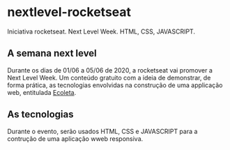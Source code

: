 # nextlevel-rocketseat
Iniciativa rocketseat. Next Level Week. HTML, CSS, JAVASCRIPT.

## A semana next level
Durante os dias de 01/06 a 05/06 de 2020, a rocketseat vai promover 
a Next Level Week. Um conteúdo gratuito com a ideia de demonstrar, de 
forma prática, as tecnologias envolvidas na construção de uma applicação web, entitulada 
[Ecoleta](https://andresds.github.io/nextlevel-rocketseat/ "Ecoleta").

## As tecnologias
Durante o evento, serão usados HTML, CSS e JAVASCRIPT para a contrução de uma
aplicação wweb responsiva.

